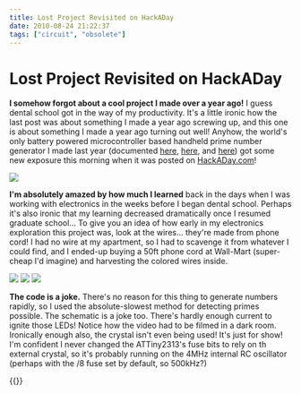 ```yaml
---
title: Lost Project Revisited on HackADay
date: 2010-08-24 21:22:37
tags: ["circuit", "obsolete"]
---
```


# Lost Project Revisited on HackADay

__I somehow forgot about a cool project I made over a year ago!__ I guess dental school got in the way of my productivity. It's a little ironic how the last post was about something I made a year ago screwing up, and this one is about something I made a year ago turning out well!  Anyhow, the world's only battery powered microcontroller based handheld prime number generator I made last year (documented [here](http://www.swharden.com/blog/2009-06-10-primary-prototype-complete/), [here](http://www.swharden.com/blog/2009-06-04-prime-prototype-construction/), and [here](http://www.swharden.com/blog/2009-06-07-mcppng-nearing-completion/)) got some new exposure this morning when it was posted on [HackADay.com](http://www.HackADay.com)! 

<div class="text-center img-border img-small">

![](https://swharden.com/static/2010/08/24/hackaday_swharden_primes.jpg)

</div>

__I'm absolutely amazed by how much I learned__ back in the days when I was working with electronics in the weeks before I began dental school.  Perhaps it's also ironic that my learning decreased dramatically once I resumed graduate school... To give you an idea of how early in my electronics exploration this project was, look at the wires... they're made from phone cord! I had no wire at my apartment, so I had to scavenge it from whatever I could find, and I ended-up buying a 50ft phone cord at Wall-Mart (super-cheap I'd imagine) and harvesting the colored wires inside.

<div class="text-center img-border">

![](https://swharden.com/static/2010/08/24/img_2098.jpg)
![](https://swharden.com/static/2010/08/24/img_2119.jpg)
![](https://swharden.com/static/2010/08/24/img_2137.jpg)

</div>

__The code is a joke.__ There's no reason for this thing to generate numbers rapidly, so I used the absolute-slowest method for detecting primes possible. The schematic is a joke too.  There's hardly enough current to ignite those LEDs! Notice how the video had to be filmed in a dark room.  Ironically enough also, the crystal isn't even being used! It's just for show! I'm confident I never changed the ATTiny2313's fuse bits to rely on th external crystal, so it's probably running on the 4MHz internal RC oscillator (perhaps with the /8 fuse set by default, so 500kHz?)

{{<youtube k4Req0I7lbY>}}
